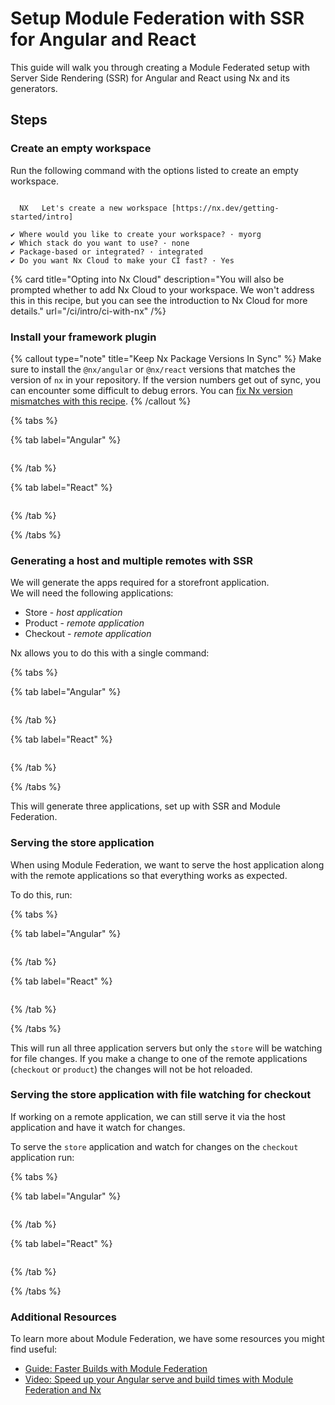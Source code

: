 # Setup Module Federation with SSR for Angular and React

This guide will walk you through creating a Module Federated setup with Server Side Rendering (SSR) for Angular and React using Nx and its generators.

## Steps

### Create an empty workspace

Run the following command with the options listed to create an empty workspace.

```{% command="npx create-nx-workspace@latest" path="~" %}

  NX   Let's create a new workspace [https://nx.dev/getting-started/intro]

✔ Where would you like to create your workspace? · myorg
✔ Which stack do you want to use? · none
✔ Package-based or integrated? · integrated
✔ Do you want Nx Cloud to make your CI fast? · Yes
```

{% card title="Opting into Nx Cloud" description="You will also be prompted whether to add Nx Cloud to your workspace. We won't address this in this recipe, but you can see the introduction to Nx Cloud for more details." url="/ci/intro/ci-with-nx" /%}

### Install your framework plugin

{% callout type="note" title="Keep Nx Package Versions In Sync" %}
Make sure to install the `@nx/angular` or `@nx/react` versions that matches the version of `nx` in your repository. If the version numbers get out of sync, you can encounter some difficult to debug errors. You can [fix Nx version mismatches with this recipe](/recipes/tips-n-tricks/keep-nx-versions-in-sync).
{% /callout %}

{% tabs %}

{% tab label="Angular" %}

```{% command="npm add -D @nx/angular" path="~/myorg" %}

```

{% /tab %}

{% tab label="React" %}

```{% command="npm add -D @nx/react" path="~/myorg" %}

```

{% /tab %}

{% /tabs %}

### Generating a host and multiple remotes with SSR

We will generate the apps required for a storefront application.  
We will need the following applications:

- Store - _host application_
- Product - _remote application_
- Checkout - _remote application_

Nx allows you to do this with a single command:

{% tabs %}

{% tab label="Angular" %}

```{% command="npx nx g @nx/angular:host store --ssr --remotes=product,checkout" path="~/myorg" %}

```

{% /tab %}

{% tab label="React" %}

```{% command="npx nx g @nx/react:host store --ssr --remotes=product,checkout" path="~/myorg" %}

```

{% /tab %}

{% /tabs %}

This will generate three applications, set up with SSR and Module Federation.

### Serving the store application

When using Module Federation, we want to serve the host application along with the remote applications so that everything works as expected.

To do this, run:

{% tabs %}

{% tab label="Angular" %}

```{% command="npx nx serve-ssr store" path="~/myorg" %}

```

{% /tab %}

{% tab label="React" %}

```{% command="npx nx serve store" path="~/myorg" %}

```

{% /tab %}

{% /tabs %}

This will run all three application servers but only the `store` will be watching for file changes. If you make a change to one of the remote applications (`checkout` or `product`) the changes will not be hot reloaded.

### Serving the store application with file watching for checkout

If working on a remote application, we can still serve it via the host application and have it watch for changes.

To serve the `store` application and watch for changes on the `checkout` application run:

{% tabs %}

{% tab label="Angular" %}

```{% command="npx nx serve-ssr store --devRemotes=checkout" path="~/myorg" %}

```

{% /tab %}

{% tab label="React" %}

```{% command="npx nx serve store --devRemotes=checkout" path="~/myorg" %}

```

{% /tab %}

{% /tabs %}

### Additional Resources

To learn more about Module Federation, we have some resources you might find useful:

- [Guide: Faster Builds with Module Federation](/concepts/module-federation/faster-builds-with-module-federation)
- [Video: Speed up your Angular serve and build times with Module Federation and Nx](https://www.youtube.com/watch?v=JkcaGzhRjkc)
